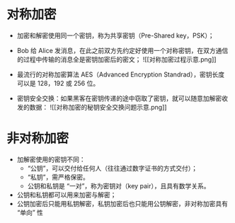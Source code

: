 # 对称加密
- 加密和解密使用同一个密钥，称为共享密钥（Pre-Shared key，PSK）；
- Bob 给 Alice 发消息，在此之前双方先约定好使用一个对称密钥，在双方通信的过程中传输的消息全是密钥加密后的密文；
![[对称加密过程示意.png]]

- 最流行的对称加密算法 AES（Advanced Encryption Standrad），密钥长度可以是 128，192 或 256 位。
- 密钥安全交换：如果黑客在密钥传递的途中窃取了密钥，就可以随意加解密收发的数据：
![[对称加密的秘钥安全交换问题示意.png]]


# 非对称加密
- 加解密使用的密钥不同：
	-  “公钥”，可以交付给任何人（往往通过数字证书的方式交付）；
	-  “私钥”，需严格保密。
	- 公钥和私钥是 “一对”，称为密钥对（key pair），且具有数学关系。
- 公钥和私钥都可以用来加密与解密；
- 公钥加密后只能用私钥解密，私钥加密后也只能用公钥解密，非对称加密具有 “单向” 性